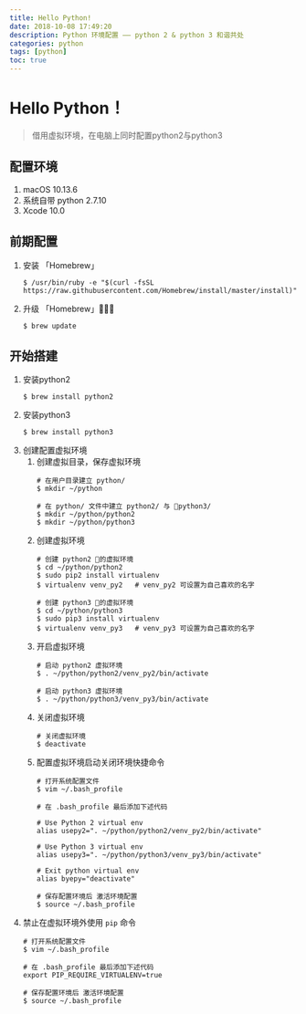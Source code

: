 ```yaml
---
title: Hello Python!
date: 2018-10-08 17:49:20
description: Python 环境配置 —— python 2 & python 3 和谐共处
categories: python
tags: [python]
toc: true
---
```


# Hello Python！

> 借用虚拟环境，在电脑上同时配置python2与python3

## 配置环境

1. macOS 10.13.6
2. 系统自带 python 2.7.10
3. Xcode 10.0

## 前期配置

1. 安装 「Homebrew」
    ```shell
    $ /usr/bin/ruby -e "$(curl -fsSL https://raw.githubusercontent.com/Homebrew/install/master/install)"
    ```
2. 升级 「Homebrew」
    ```shell
    $ brew update
    ```

## 开始搭建

1. 安装python2
    ```shell
    $ brew install python2
    ```
2. 安装python3
    ```shell
    $ brew install python3
    ```
3. 创建配置虚拟环境
    1. 创建虚拟目录，保存虚拟环境
        ```shell
        # 在用户目录建立 python/
        $ mkdir ~/python

        # 在 python/ 文件中建立 python2/ 与 python3/
        $ mkdir ~/python/python2
        $ mkdir ~/python/python3
        ```
    2. 创建虚拟环境
        ```shell
        # 创建 python2 的虚拟环境
        $ cd ~/python/python2
        $ sudo pip2 install virtualenv
        $ virtualenv venv_py2   # venv_py2 可设置为自己喜欢的名字
        ```
        ```shell
        # 创建 python3 的虚拟环境
        $ cd ~/python/python3
        $ sudo pip3 install virtualenv
        $ virtualenv venv_py3   # venv_py3 可设置为自己喜欢的名字
        ```
    3. 开启虚拟环境
        ```shell
        # 启动 python2 虚拟环境
        $ . ~/python/python2/venv_py2/bin/activate   
        ```
        ```shell
        # 启动 python3 虚拟环境
        $ . ~/python/python3/venv_py3/bin/activate   
        ```
    4. 关闭虚拟环境
        ```shell
        # 关闭虚拟环境
        $ deactivate 
        ```
    5. 配置虚拟环境启动关闭环境快捷命令
        ```shell
        # 打开系统配置文件
        $ vim ~/.bash_profile
        ```
        ```shell
        # 在 .bash_profile 最后添加下述代码

        # Use Python 2 virtual env
        alias usepy2=". ~/python/python2/venv_py2/bin/activate"

        # Use Python 3 virtual env
        alias usepy3=". ~/python/python3/venv_py3/bin/activate"

        # Exit python virtual env
        alias byepy="deactivate"
        ```
        ```shell
        # 保存配置环境后 激活环境配置
        $ source ~/.bash_profile
        ```
4. 禁止在虚拟环境外使用 `pip` 命令
    ```shell
    # 打开系统配置文件
    $ vim ~/.bash_profile
    ```
    ```shell
    # 在 .bash_profile 最后添加下述代码
    export PIP_REQUIRE_VIRTUALENV=true
    ```
    ```shell
    # 保存配置环境后 激活环境配置
    $ source ~/.bash_profile
    ```
